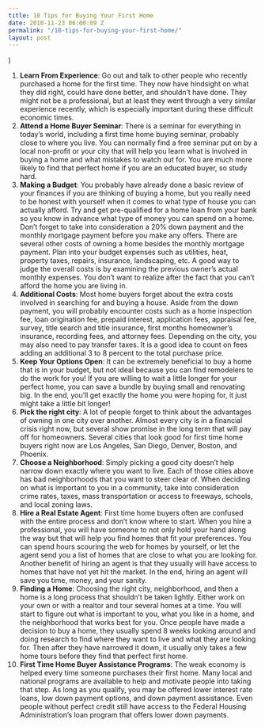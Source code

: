 ```yaml
---
title: 10 Tips for Buying Your First Home
date: 2010-11-23 06:00:09 Z
permalink: "/10-tips-for-buying-your-first-home/"
layout: post
---
```


)
<ol>
	<li><strong>Learn  From Experience</strong>: Go out and talk to other people who recently purchased a  home for the first time. They now have hindsight on what they did right, could  have done better, and shouldn’t have done. They might not be a professional,  but at least they went through a very similar experience recently, which is  especially important during these difficult economic times.</li>
	<li><strong>Attend a  Home Buyer Seminar</strong>: There is a seminar for everything in today’s world,  including a first time home buying seminar, probably close to where you live.  You can normally find a free seminar put on by a local non-profit or your city  that will help you learn what is involved in buying a home and what mistakes to  watch out for. You are much more likely to find that perfect home if you are an  educated buyer, so study hard.</li>
	<li><strong>Making a  Budget</strong>: You probably have already done a basic review of your finances if  you are thinking of buying a home, but you really need to be honest with  yourself when it comes to what type of house you can actually afford. Try and  get pre-qualified for a home loan from your bank so you know in advance what  type of money you can spend on a home. Don’t forget to take into consideration  a 20% down payment and the monthly mortgage payment before you make any offers.  There are several other costs of owning a home besides the monthly mortgage  payment. Plan into your budget expenses such as utilities, heat, property  taxes, repairs, insurance, landscaping, etc. A good way to judge the overall  costs is by examining the previous owner’s actual monthly expenses. You don’t  want to realize after the fact that you can’t afford the home you are living  in.</li>
	<li><strong>Additional  Costs</strong>: Most home buyers forget about the extra costs involved in searching  for and buying a house. Aside from the down payment, you will probably  encounter costs such as a home inspection fee, loan origination fee, prepaid  interest, application fees, appraisal fee, survey, title search and title  insurance, first months homeowner’s insurance, recording fees, and attorney  fees. Depending on the city, you may also need to pay transfer taxes. It is a  good idea to count on fees adding an additional 3 to 8 percent to the total  purchase price.</li>
	<li><strong>Keep Your  Options Open</strong>: It can be extremely beneficial to buy a home that is in your  budget, but not ideal because you can find remodelers to do the work for you!  If you are willing to wait a little longer for your perfect home, you can save  a bundle by buying small and renovating big. In the end, you’ll get exactly the  home you were hoping for, it just might take a little bit longer!</li>
	<li><strong>Pick the  right city</strong>: A lot of people forget to think about the advantages of owning  in one city over another. Almost every city is in a financial crisis right now,  but several show promise in the long term that will pay off for homeowners.  Several cities that look good for first time home buyers right now are Los  Angeles, San Diego, Denver, Boston, and Phoenix.</li>
	<li><strong>Choose a  Neighborhood</strong>: Simply picking a good city doesn’t help narrow down exactly  where you want to live. Each of those cities above has bad neighborhoods that  you want to steer clear of. When deciding on what is important to you in a  community, take into consideration crime rates, taxes, mass transportation or  access to freeways, schools, and local zoning laws.</li>
	<li><strong>Hire a  Real Estate Agent</strong>: First time home buyers often are confused with the  entire process and don’t know where to start. When you hire a professional, you  will have someone to not only hold your hand along the way but that will help  you find homes that fit your preferences. You can spend hours scouring the web  for homes by yourself, or let the agent send you a list of homes that are close  to what you are looking for. Another benefit of hiring an agent is that they  usually will have access to homes that have not yet hit the market. In the end,  hiring an agent will save you time, money, and your sanity.</li>
	<li><strong>Finding a  Home</strong>: Choosing the right city, neighborhood, and then a home is a long process  that shouldn’t be taken lightly. Either work on your own or with a realtor and  tour several homes at a time. You will start to figure out what is important to  you, what you like in a home, and the neighborhood that works best for you.  Once people have made a decision to buy a home, they usually spend 8 weeks  looking around and doing research to find where they want to live and what they  are looking for. Then after they have narrowed it down, it usually only takes a  few home tours before they find that perfect first home.</li>
	<li><strong>First  Time Home Buyer Assistance Programs</strong>: The weak economy is helped every time  someone purchases their first home. Many local and national programs are  available to help and motivate people into taking that step. As long as you  qualify, you may be offered lower interest rate loans, low down payment  options, and down payment assistance. Even people without perfect credit still  have access to the Federal Housing Administration’s loan program that offers  lower down payments.</li>
</ol>
